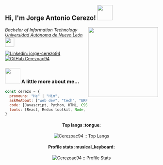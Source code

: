 <h2> Hi, I'm Jorge Antonio Cerezo! <img src="https://media4.giphy.com/media/oNFA3yX46eeHQnPF39/giphy.gif" width="50"></h2>
<img align='right' src="https://media0.giphy.com/media/qgQUggAC3Pfv687qPC/giphy.gif" width="230">
<p><em>Bachelor of Information Technology <a href="https://www.uanl.mx">Universidad Autónoma de Nuevo León</a><img src="https://media.giphy.com/media/hENzElhl495Xl0WQAv/giphy.gif" width="30"> 
</em></p>

[![Linkedin: jorge-cerezo94](https://img.shields.io/badge/-thaianebraga-blue?style=flat-square&logo=Linkedin&logoColor=white&link=https://www.linkedin.com/in/jorge-cerezo94/)](https://www.linkedin.com/in/jorge-cerezo94/)
[![GitHub Cerezoac94](https://img.shields.io/github/followers/cerezoac94?label=follow&style=social)](https://github.com/Cerezoac94)


### <img src="https://media.giphy.com/media/l4KhPbIIDgO3sMw0w/giphy.gif" width="50"> A little more about me...  

```javascript
const cerezo = {
  pronouns: "He" | "Him",
  askMeAbout: ["web dev", "tech", "ERP"],
  code: [Javascript, Python, HTML, CSS, SQL, VB],
  tools: [React, Redux toolkit, Node, Express.js, Styled-Components, Tailwind, Sequelize, Figma]
}
```

<h4 align="center">Top langs :tongue:</h4>

<p align="center"><img src="https://github-readme-stats.vercel.app/api/top-langs/?username=Cerezoac94&langs_count=10&theme=tokyonight&layout=compactt" alt="Cerezoac94 :: Top Langs" /></p>

<h4 align="center">Profile stats :musical_keyboard:</h4>

<p align="center"><img src="https://github-readme-stats.vercel.app/api?username=Cerezoac94&show_icons=true&theme=synthwave" alt="Cerezoac94 :: Profile Stats" /></p>
